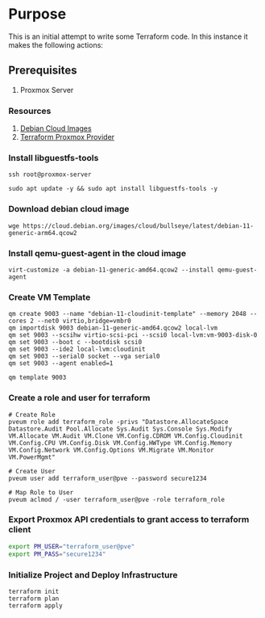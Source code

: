 # Purpose

This is an initial attempt to write some Terraform code.  In this instance it makes the following actions:

## Prerequisites

1. Proxmox Server

### Resources

1. [Debian Cloud Images](https://cloud.debian.org/images/cloud/)
2. [Terraform Proxmox Provider](https://registry.terraform.io/providers/Telmate/proxmox/latest/docs)

### Install libguestfs-tools

```shell
ssh root@proxmox-server

sudo apt update -y && sudo apt install libguestfs-tools -y    
```

### Download debian cloud image

```shell
wge https://cloud.debian.org/images/cloud/bullseye/latest/debian-11-generic-arm64.qcow2    
```

### Install qemu-guest-agent in the cloud image

```shell
virt-customize -a debian-11-generic-amd64.qcow2 --install qemu-guest-agent    
```

### Create VM Template

```shell
qm create 9003 --name "debian-11-cloudinit-template" --memory 2048 --cores 2 --net0 virtio,bridge=vmbr0
qm importdisk 9003 debian-11-generic-amd64.qcow2 local-lvm
qm set 9003 --scsihw virtio-scsi-pci --scsi0 local-lvm:vm-9003-disk-0
qm set 9003 --boot c --bootdisk scsi0
qm set 9003 --ide2 local-lvm:cloudinit
qm set 9003 --serial0 socket --vga serial0
qm set 9003 --agent enabled=1

qm template 9003    
```

### Create a role and user for terraform

```shell
# Create Role
pveum role add terraform_role -privs "Datastore.AllocateSpace Datastore.Audit Pool.Allocate Sys.Audit Sys.Console Sys.Modify VM.Allocate VM.Audit VM.Clone VM.Config.CDROM VM.Config.Cloudinit VM.Config.CPU VM.Config.Disk VM.Config.HWType VM.Config.Memory VM.Config.Network VM.Config.Options VM.Migrate VM.Monitor VM.PowerMgmt"

# Create User
pveum user add terraform_user@pve --password secure1234

# Map Role to User
pveum aclmod / -user terraform_user@pve -role terraform_role    
```

### Export Proxmox API credentials to grant access to terraform client

```bash
export PM_USER="terraform_user@pve"
export PM_PASS="secure1234"    
```

### Initialize Project and Deploy Infrastructure

```shell
terraform init
terraform plan
terraform apply     
```
